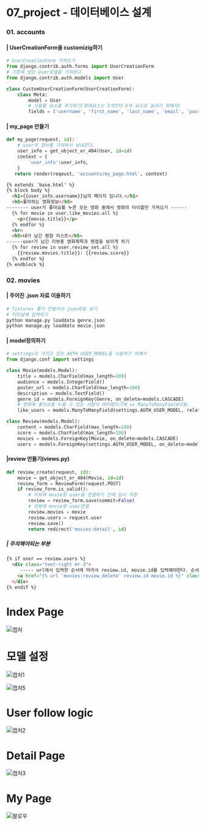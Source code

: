 # 07_project - 데이터베이스 설계

### 01. accounts

#### | UserCreationForm을 customizig하기
``` python 
# UserCreationForm 가져오기
from django.contrib.auth.forms import UserCreationForm
# 기존에 있는 User모델을 가져온다
from django.contrib.auth.models import User

class CustomUserCreationForm(UserCreationForm):
    class Meta:
        model = User
        # 사용할 요소를 추가하기(원래요소는 3개인데 6개 요소로 늘리기 위해서)
        fields = ('username', 'first_name', 'last_name', 'email', 'password1', 'password2',)
```




#### | my_page 만들기

```python
def my_page(request, id):
    # user의 정보를 가져와서 보내준다.
    user_info = get_object_or_404(User, id=id)
    context = {
        'user_info':user_info,
    }
   return render(reqeust, 'accounts/my_page.html', context)
```

```html
{% extends 'base.html' %}
{% block body %}
  <h1>{{user_info.username}}님의 페이지 입니다.</h1>
  <h5>좋아하는 영화정보</h5>
-------- user가 좋아요를 누른 모든 영화 중에서 영화의 타이틀만 가져오기 ------
  {% for movie in user.like_movies.all %}
    <p>{{movie.title}}</p>
  {% endfor %}
  <hr>
  <h5>내가 남긴 평점 리스트</h5>
------user가 남긴 리뷰중 영화제목과 평점을 보이게 하기
  {% for review in user.review_set.all %}
    {{review.movies.title}}: {{review.score}}
  {% endfor %}
{% endblock %}
```




### 02. movies

#### | 주어진 .json 자료 이용하기

```python
# fixtures 폴더 만들어서 json파일 넣기
# 터미널에 입력하기
python manage.py loaddata genre.json
python manage.py loaddata movie.json
```




#### | model정의하기

```python
# settings이 가지고 있는 AUTH_USER_MODEL을 사용하기 위해서
from django.conf import settings

class Movie(models.Model):
    title = models.CharField(max_length=100)
    audience = models.IntegerField()
    poster_url = models.CharField(max_length=100)
    description = models.TextField()
    genre_id = models.ForeignKey(Genre, on_delete=models.CASCADE)
    # 영화에 좋아요를 누를 수 있는 사람이 여러명이기에 => ManyToManyField이용.
    like_users = models.ManyToManyField(settings.AUTH_USER_MODEL, related_name='like_movies')

class Review(models.Model):
    content = models.CharField(max_length=100)
    score = models.CharField(max_length=100)
    movies = models.ForeignKey(Movie, on_delete=models.CASCADE)
    users = models.ForeignKey(settings.AUTH_USER_MODEL, on_delete=models.CASCADE)
```



#### |review 만들기(views.py)

```python
def review_create(request, id):
    movie = get_object_or_404(Movie, id=id)
    review_form = ReviewForm(request.POST)
    if review_form.is_valid():
        # 리뷰에 movie랑 user을 연결하기 전에 임시 저장
        review = review_form.save(commit=False)
        # 리뷰에 movie랑 user연결
        review.movies = movie
        review.users = request.user
        review.save()
        return redirect('movies:detail', id)
```



##### | 주의해야되는 부분

```html
{% if user == review.users %}
  <div class="text-right mr-3">
     ----- url에서 입력한 순서에 따라서 review.id, movie.id를 입력해야한다. 순서바뀌면 동작안함 
    <a href="{% url 'movies:review_delete' review.id movie.id %}" class="btn btn-danger">삭제</a>
  </div>
{% endif %}
```



# Index Page

![캡처](pjt10.assets/캡처.PNG)







# 모델 설정

![캡처1](pjt10.assets/캡처1.PNG)

![캡처5](README.assets/캡처5.PNG)



# User follow logic

![캡처2](pjt10.assets/캡처2.PNG)

# Detail Page

![캡처3](pjt10.assets/캡처3.PNG)

# My Page

![팔로우](README.assets/팔로우.PNG)